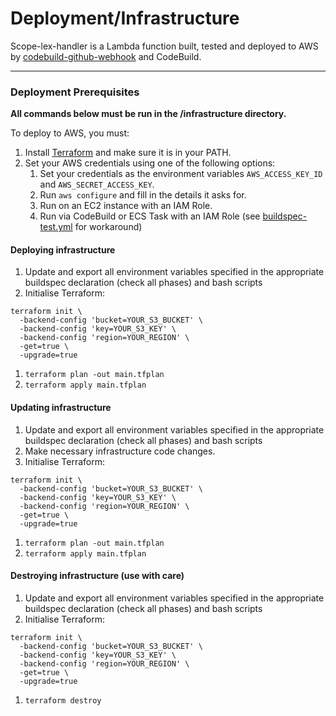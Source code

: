 # Deployment/Infrastructure

Scope-lex-handler is a Lambda function built, tested and deployed to AWS by [codebuild-github-webhook](https://github.com/jch254/codebuild-github-webhook) and CodeBuild.

---

### Deployment Prerequisites

**All commands below must be run in the /infrastructure directory.**

To deploy to AWS, you must:

1. Install [Terraform](https://www.terraform.io/) and make sure it is in your PATH.
1. Set your AWS credentials using one of the following options:
   1. Set your credentials as the environment variables `AWS_ACCESS_KEY_ID` and `AWS_SECRET_ACCESS_KEY`.
   1. Run `aws configure` and fill in the details it asks for.
   1. Run on an EC2 instance with an IAM Role.
   1. Run via CodeBuild or ECS Task with an IAM Role (see [buildspec-test.yml](../buildspec-test.yml) for workaround)

#### Deploying infrastructure

1. Update and export all environment variables specified in the appropriate buildspec declaration (check all phases) and bash scripts
1. Initialise Terraform:
```
terraform init \
  -backend-config 'bucket=YOUR_S3_BUCKET' \
  -backend-config 'key=YOUR_S3_KEY' \
  -backend-config 'region=YOUR_REGION' \
  -get=true \
  -upgrade=true
```
1. `terraform plan -out main.tfplan`
1. `terraform apply main.tfplan`

#### Updating infrastructure

1. Update and export all environment variables specified in the appropriate buildspec declaration (check all phases) and bash scripts
1. Make necessary infrastructure code changes.
1. Initialise Terraform:
```
terraform init \
  -backend-config 'bucket=YOUR_S3_BUCKET' \
  -backend-config 'key=YOUR_S3_KEY' \
  -backend-config 'region=YOUR_REGION' \
  -get=true \
  -upgrade=true
```
1. `terraform plan -out main.tfplan`
1. `terraform apply main.tfplan`

#### Destroying infrastructure (use with care)

1. Update and export all environment variables specified in the appropriate buildspec declaration (check all phases) and bash scripts
1. Initialise Terraform:
```
terraform init \
  -backend-config 'bucket=YOUR_S3_BUCKET' \
  -backend-config 'key=YOUR_S3_KEY' \
  -backend-config 'region=YOUR_REGION' \
  -get=true \
  -upgrade=true
```
1. `terraform destroy`